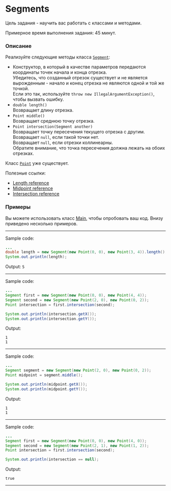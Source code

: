 # Segments

Цель задания - научить вас работать с классами и методами.

Примерное время выполнения задания: 45 минут. 

### Описание
Реализуйте следующие методы класса [`Segment`](src/main/java/com/epam/rd/autotasks/segments/Segment.java): 

* Конструктор, в который в качестве параметров передаются координаты точек начала и конца отрезка.\
  Убедитесь, что созданный отрезок существует и не является вырожденным - начало и конец отрезка не являются одной и той же точкой.\
  Если это так, используйте `throw new IllegalArgumentException()`, чтобы вызвать ошибку.
* `double length()`\
  Возвращает длину отрезка.
* `Point middle()`\
  Возвращает среднюю точку отрезка.
* `Point intersection(Segment another)`\
  Возвращает точку пересечения текущего отрезка с другим.\
  Возвращает `null`, если такой точки нет.\
  Возвращает `null`, если отрезки коллинеарны.\
  Обратите внимание, что точка пересечения должна лежать на обоих отрезках.

Класс [`Point`](src/main/java/com/epam/rd/autotasks/segments/Point.java) уже существует. 

Полезные ссылки: 
* [Length reference](https://www.wikihow.com/Use-Distance-Formula-to-Find-the-Length-of-a-Line)
* [Midpoint reference](https://www.wikihow.com/Find-the-Midpoint-of-a-Line-Segment#Use-the-Midpoint-Formula)
* [Intersection reference](https://en.wikipedia.org/wiki/Line–line_intersection)
 
### Примеры
Вы можете использовать класс [Main](src/test/java/com/epam/rd/autotasks/segments/Main.java), чтобы опробовать ваш код. Внизу приведено несколько примеров.

---
Sample code:
```java
...
double length = new Segment(new Point(0, 0), new Point(3, 4)).length();
System.out.println(length);

```

Output: `5`

---
Sample code:
```java
...
Segment first = new Segment(new Point(0, 0), new Point(4, 4));
Segment second = new Segment(new Point(2, 0), new Point(0, 2));
Point intersection = first.intersection(second);

System.out.println(intersection.getX());
System.out.println(intersection.getY());

```

Output:

```
1
1
```
---
Sample code:
```java
...
Segment segment = new Segment(new Point(2, 0), new Point(0, 2));
Point midpoint = segment.middle();

System.out.println(midpoint.getX());
System.out.println(midpoint.getY());

```

Output:

```
1
1
```

---
Sample code:
```java
...
Segment first = new Segment(new Point(0, 0), new Point(4, 0));
Segment second = new Segment(new Point(2, 1), new Point(1, 2));
Point intersection = first.intersection(second);

System.out.println(intersection == null);

```

Output:

```
true
```

---


